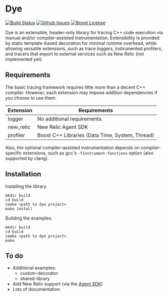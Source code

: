 # Dye
[![Build Status](http://api.travis-ci.org/pcolby/dye.svg)](https://travis-ci.org/pcolby/dye)
[![Github Issues](http://img.shields.io/github/issues/pcolby/dye.svg)](https://github.com/pcolby/dye/issues)
[![Boost License](http://img.shields.io/badge/license-boost-blue.svg)](https://www.boost.org/users/license.html)

Dye is an extensible, header-only library for tracing C++ code execution via
manual and/or compiler-assisted instrumentation.  Extensibility is provided by
static template-based decoration for minimal runtime overhead, while allowing
versatile extensions, such as trace loggers, instrumented profilers,
and tracers that export to external services such as New Relic (not implemented
yet).

## Requirements

The basic tracing framework requires little more than a decent C++ compiler.
However, each extension may impose addition dependencies if you choose to use
them.

Extension | Requirements
----------|----------------------------
logger    | No additional requirements.
new_relic | New Relic Agent SDK
profiler  | Boost C++ Libraries (Data Time, System, Thread)

Also, the optional compiler-assisted instrumentation depends on compiler-
specific extensions, such as gcc's `-finstrument-functions` option (also
supported by clang).

## Installation

Installing the library.
```
mkdir build
cd build
cmake <path to dye project>
make install
```

Building the examples.
```
mkdir build
cd build
cmake <path to dye project>
make
```

## To do

* Additional examples:
  * custom-decorator
  * shared-library
* Add New Relic support (via the [Agent SDK](https://docs.newrelic.com/docs/agent-sdk/agent-sdk))
* Lots of documentation.
